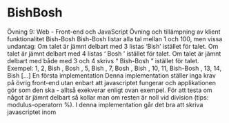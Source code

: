 # BishBosh

Övning 9: Web - Front-end och JavaScript
Övning och tillämpning av klient funktionalitet
Bish-Bosh
Bish-Bosh listar alla tal mellan 1 och 100, men vissa undantag: Om talet är jämnt delbart
med 3 listas ‘Bish’ istället för talet. Om talet är jämnt delbart med 4 listas ‘ Bosh ’ istället för
talet. Om talet är jämnt delbart med både med 3 och 4 skrivs “ Bish-Bosh ” istället för talet.
Exempel:
1, 2, Bish , Bosh , 5, Bish , 7, Bosh , Bish , 10, 11, Bish-Bosh , 13, 14, Bish [...]
En första implementation
Denna implementation ställer inga krav på övrig front-end utan enbart att javascriptet
fungerar och applikationen gör som den ska - alltså exekverar enligt ovan exempel. För att
testa om något är jämnt delbart så kollar man om resten är noll vid division (tips:
modulus-operatorn %).
I denna implementation går det bra att skriva javascriptet inom <script>-taggar direkt i
HTML-filen och göra sina utskrifter till konsolen.
En andra implementation: Bish-Bosh 2.0
Nu skall ni skriva om Bish-Bosh med ett visuellt gränssnitt och presentation på en
HTML-sida. Ni skall även låta en användare sätta indata, alltså:
Vilken siffra som är Bish (tidigare 3), vilken siffra som är Bosh (tidigare 4) och hur långt
loopen skall gå (tidigare 100) inga negativa värden tillåts.
● Det skall användas variabler för:
○ Loop tal (alltså vart loopen ska sluta)
○ Första divisionstal (det som ska ersättas med Bish)
○ Andra divisionstal (det som ska ersättas med Bosh)
● Ett webbaserat UI som innehåller:
○ Inputfält för ovanstående variabler
○ En header (Bish-Bosh 2.0)
○ En footer med ert namn och copyright
○ En text som förklarar ‘Bish-Bosh’ och i vilket syfte ni skapat sidan.
○ En presentation av talen
● Separata filer:
○ index.html
○ style.css
○ bishbosh.js
